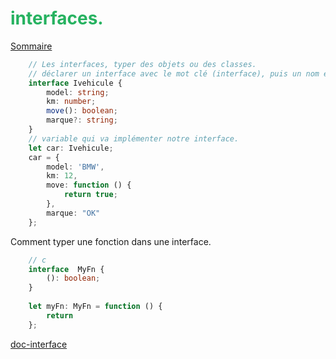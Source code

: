 
# <span style="color: #26B260">**interfaces.**</span>

[Sommaire](./00-Sommaire.md)

```typescript
    // Les interfaces, typer des objets ou des classes.
    // déclarer un interface avec le mot clé (interface), puis un nom et des propriété.
    interface Ivehicule {
        model: string;
        km: number;
        move(): boolean;
        marque?: string;
    }
    // variable qui va implémenter notre interface.
    let car: Ivehicule;
    car = {
        model: 'BMW',
        km: 12,
        move: function () {
            return true;
        },
        marque: "OK"
    };

```

Comment typer une fonction dans une interface.

```typescript
    // c
    interface  MyFn {
        (): boolean;
    }
    
    let myFn: MyFn = function () {
        return 
    };
```

[doc-interface](https://www.typescriptlang.org/docs/handbook/interfaces.html)
